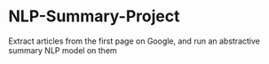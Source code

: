 # NLP-Summary-Project
 Extract articles from the first page on Google, and run an abstractive summary NLP model on them
